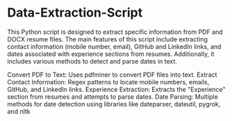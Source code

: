 # Data-Extraction-Script

This Python script is designed to extract specific information from PDF and DOCX resume files. The main features of this script include extracting contact information (mobile number, email), GitHub and LinkedIn links, and dates associated with experience sections from resumes. Additionally, it includes various methods to detect and parse dates in text.


Convert PDF to Text: Uses pdfminer to convert PDF files into text.
Extract Contact Information: Regex patterns to locate mobile numbers, emails, GitHub, and LinkedIn links.
Experience Extraction: Extracts the "Experience" section from resumes and attempts to parse dates.
Date Parsing: Multiple methods for date detection using libraries like dateparser, dateutil, pygrok, and nltk
